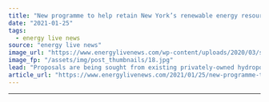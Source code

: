 ```yaml
---
title: "New programme to help retain New York’s renewable energy resources"
date: "2021-01-25"
tags: 
  - energy live news
source: "energy live news"
image_url: "https://www.energylivenews.com/wp-content/uploads/2020/03/shutterstock_1185625855.jpg"
image_fp: "/assets/img/post_thumbnails/18.jpg"
lead: "Proposals are being sought from existing privately-owned hydropower and onshore wind generators that entered commercial operation before 1st January 2015"
article_url: "https://www.energylivenews.com/2021/01/25/new-programme-to-help-retain-new-yorks-renewable-energy-resources/"
---
```


---
